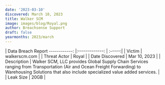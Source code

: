 ```yaml
---
date: '2023-03-10'
discovered: March 10, 2023
title: Walker SCM
image: images/blog/Royal.png
author: Breachsense Support
draft: false
yearmonths: 2023/march
---
```



| Data Breach Report
------------:     |:-------------:    | :-----:|
| Victim      | walkerscm.com      | 
| Threat Actor      | Royal      | 
| Date Discovered      | Mar 10, 2023      | 
| Description      | Walker SCM, LLC provides Global Supply Chain Services ranging from Transportation (Air and Ocean Freight Forwarding) to Warehousing Solutions that also include specialized value added services.      | 
| Leak Size      | 20GB      | 

